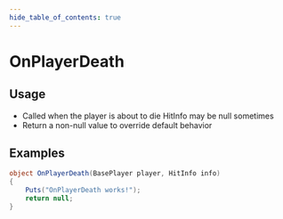 ```yaml
---
hide_table_of_contents: true
---
```


# OnPlayerDeath

## Usage

* Called when the player is about to die
HitInfo may be null sometimes
* Return a non-null value to override default behavior

## Examples

```csharp title=""
object OnPlayerDeath(BasePlayer player, HitInfo info)
{
    Puts("OnPlayerDeath works!");
    return null;
}
```
